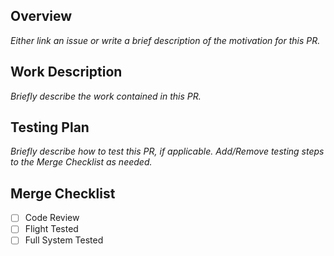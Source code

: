 ## Overview
_Either link an issue or write a brief description of the motivation for this PR._
## Work Description
_Briefly describe the work contained in this PR._
## Testing Plan
_Briefly describe how to test this PR, if applicable. Add/Remove testing steps to the Merge Checklist as needed._
## Merge Checklist
- [ ] Code Review
- [ ] Flight Tested
- [ ] Full System Tested
